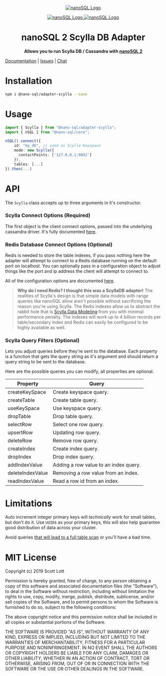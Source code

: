 <p align="center">
  <a href="https://github.com/ClickSimply/Nano-SQL/tree/2.0/packages/Core">
    <img src="https://github.com/ClickSimply/Nano-SQL/raw/2.0/graphics/logo.png" alt="nanoSQL Logo">
  </a>
</p>
<p align="center">
  <a href="https://badge.fury.io/js/%40nano-sql%2Fadapter-scylla">
    <img src="https://badge.fury.io/js/%40nano-sql%2Fadapter-scylla.svg" alt="nanoSQL Logo">
  </a>
  <a href="https://github.com/ClickSimply/@nano-sql/core/blob/master/LICENSE">
    <img src="https://img.shields.io/npm/l/express.svg?style=flat-square" alt="nanoSQL Logo">
  </a>
</p>

<h1 align="center">nanoSQL 2 Scylla DB Adapter</h1>
<p align="center">
  <strong>Allows you to run Scylla DB / Cassandra with <a href="https://www.npmjs.com/package/@nano-sql/core">nanoSQL 2</a></strong>
</p>

[Documentation](https://nanosql.gitbook.io/docs/adapters/scylla-db) | [Issues](https://github.com/ClickSimply/Nano-SQL/issues) | [Chat](https://gitter.im/nano-sql/community)

# Installation

```sh
npm i @nano-sql/adapter-scylla --save
```

# Usage

```ts
import { Scylla } from "@nano-sql/adapter-scylla";
import { nSQL } from "@nano-sql/core";

nSQL().connect({
    id: "my_db", // used as Scylla Keyspace
    mode: new Scylla({
      contactPoints: ['127.0.0.1:9042']
    }),
    tables: [...]
}).then(...)
```

# API

The `Scylla` class accepts up to three arguments in it's constructor.

### Scylla Connect Options (Required)
The first object is the client connect options, passed into the underlying cassandra driver.  It's fully documented [here](https://docs.datastax.com/en/developer/nodejs-driver/3.6/api/type.ClientOptions/).

### Redis Database Connect Options (Optional)
Redis is needed to store the table indexes, if you pass nothing here the adapter will attempt to connect to a Redis database running on the default port on localhost.  You can optionally pass in a configuration object to adjust things like the port and ip address the client will attempt to connect to.

All of the configuration options are documented [here](https://www.npmjs.com/package/redis#rediscreateclient).

> **Why do I need Redis?  I thought this was a ScyllaDB adapter!** The realities of Scylla's design is that simple data models with range queries like nanoSQL allow aren't possible without sacrificing the reason you're using Scylla.  The Redis indexes allow us to abstract the rabbit hole that is [Scylla Data Modeling](https://www.datastax.com/dev/blog/basic-rules-of-cassandra-data-modeling) from you with minimal performance penalty.  The indexes will work up to 4 billion records per table/secondary index and Redis can easily be configured to be highly available as well.

### Scylla Query Filters (Optional)
Lets you adjust queries before they're sent to the database.  Each property is a function that gets the query string as it's argument and should return a query string to be sent to the database.

Here are the possible queries you can modify, all properties are optional.

| Property         | Query                                 |
|------------------|---------------------------------------|
| createKeySpace   | Create keyspace query.                |
| createTable      | Create table query.                   |
| useKeySpace      | Use keyspace query.                   |
| dropTable        | Drop table query.                     |
| selectRow        | Select one row query.                 |
| upsertRow        | Updating row query.                   |
| deleteRow        | Remove row query.                     |
| createIndex      | Create index query.                   |
| dropIndex        | Drop index query.                     |
| addIndexValue    | Adding a row value to an index query. |
| deleteIndexValue | Removing a row value from an index.   |
| readIndexValue   | Read a row id from an index.          |

# Limitations
Auto increment integer primary keys will *technically* work for small tables, but don't do it.  Use `UUID`s as your primary keys, this will also help guarantee good distribution of data across your cluster.

Avoid queries [that will lead to a full table scan](https://nanosql.gitbook.io/docs/performance) or you'll have a bad time.

# MIT License

Copyright (c) 2019 Scott Lott

Permission is hereby granted, free of charge, to any person obtaining a copy
of this software and associated documentation files (the "Software"), to deal
in the Software without restriction, including without limitation the rights
to use, copy, modify, merge, publish, distribute, sublicense, and/or sell
copies of the Software, and to permit persons to whom the Software is
furnished to do so, subject to the following conditions:

The above copyright notice and this permission notice shall be included in all
copies or substantial portions of the Software.

THE SOFTWARE IS PROVIDED "AS IS", WITHOUT WARRANTY OF ANY KIND, EXPRESS OR
IMPLIED, INCLUDING BUT NOT LIMITED TO THE WARRANTIES OF MERCHANTABILITY,
FITNESS FOR A PARTICULAR PURPOSE AND NONINFRINGEMENT. IN NO EVENT SHALL THE
AUTHORS OR COPYRIGHT HOLDERS BE LIABLE FOR ANY CLAIM, DAMAGES OR OTHER
LIABILITY, WHETHER IN AN ACTION OF CONTRACT, TORT OR OTHERWISE, ARISING FROM,
OUT OF OR IN CONNECTION WITH THE SOFTWARE OR THE USE OR OTHER DEALINGS IN THE
SOFTWARE.